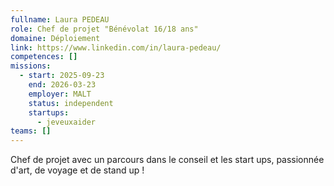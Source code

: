 ```yaml
---
fullname: Laura PEDEAU
role: Chef de projet "Bénévolat 16/18 ans"
domaine: Déploiement
link: https://www.linkedin.com/in/laura-pedeau/
competences: []
missions:
  - start: 2025-09-23
    end: 2026-03-23
    employer: MALT
    status: independent
    startups:
      - jeveuxaider
teams: []
---
```

Chef de projet avec un parcours dans le conseil et les start ups, passionnée d'art, de voyage et de stand up !